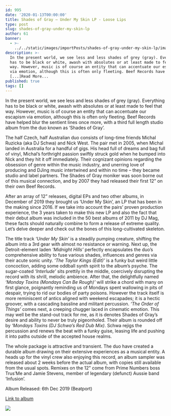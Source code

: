 ```yaml
---
id: 995
date: '2020-01-13T00:00:00'
title: Shades of Gray – Under My Skin LP - Loose Lips
type: post
slug: shades-of-gray-under-my-skin-lp
author: 61
banner:
  - >-
    ../../static/images/importPosts/shades-of-gray-under-my-skin-lp/image995.jpeg
description: >-
  In the present world, we see less and less shades of grey (gray). Everything
  has to be black or white, awash with absolutes or at least made to feel that
  way. However, music is of course an entity that can accentuate our escapism
  via emotion, although this is often only fleeting. Beef Records have helped
  [...]Read More...
published: true
tags: []
---
```

In the present world, we see less and less shades of grey (gray). Everything has to be black or white, awash with absolutes or at least made to feel that way. However, music is of course an entity that can accentuate our escapism via emotion, although this is often only fleeting. Beef Records have helped blur the sentient lines once more, with a third full length studio album from the duo known as ‘Shades of Gray’.

The half Czech, half Australian duo consists of long-time friends Michal Ruzicka (aka DJ Schwa) and Nick West. The pair met in 2005, when Michal landed in Australia for a handful of gigs. His head full of dreams and bag full of vinyl, Michal’s forthright passion swiftly struck gold when he bumped into Nick and they hit it off immediately. Their cognizant opinions regarding the obsession of genre within the music industry, and unerring love of producing and DJing music intertwined and within no time – they became studio and label partners. The Shades of Gray moniker was soon borne out of this musical connection, and by 2007 they had released their first 12” on their own Beef Records.

After an array of 12” releases, digital EPs and two other albums, in December of 2019 they brought us ‘Under My Skin’, an LP that has been in the making since 2016. If we take into account the pairs’ proven production experience, the 3 years taken to make this new LP and also the fact that their debut album was included in the 50 best albums of 2011 by DJ Mag, these facts should naturally combine to form a release of extreme quality. Let’s delve deeper and check out the bones of this long-cultivated skeleton.

The title track _‘Under My Skin’_ is a steadily pumping creature, shifting the album into a 3rd gear with almost no resistance or warning. Next up, the Detroit-element laden _‘Midnight Hills’_ perfectly encapsulates the duo’s comprehensive ability to fuse various shades, influences and genres via their acute sonic unity. _‘The Taylor Kings (Edit)’_ is a funky but weird little concoction, adding some oddball synth spirit to the album’s psyche. The sugar-coated _‘Interlude’_ sits prettily in the middle, coercively disrupting the record with its shrill, melodic ambience. After that, the delightfully named _‘Monday Toxins (Mondays Can Be Rough)’_ will strike a chord with many on first glance, poignantly reminding us of Mondays spent wallowing in pits of despair, trying to rid our bodies of party poisons. However the track itself is more reminiscent of antics aligned with weekend escapades; it is a hectic groover, with a cascading bassline and militant percussion. _‘The Order of Things’_ comes next, a creeping chugger laced in cinematic emotion. This may well be the stand-out track for me, as it is denotes Shades of Gray’s desire and ability to never be truly pigeonholed. Their album is rounded off by _‘Mondays Toxins (DJ Schwa’s Red Dub Mix)_. Schwa rejigs the percussion and renews the beat with a funky guise, leasing life and pushing it into paths outside of the accepted house realms. 

The whole package is attractive and transient. The duo have created a durable album drawing on their extensive experiences as a musical entity. A heads up for the vinyl crew also enjoying this record, an album sampler was released about 2 weeks before the actual album, with copies still available from the usual spots. Remixes on the 12” come from Prime Numbers boss Trus’Me and Jamie Stevens, member of legendary (defunct) Aussie band ‘Infusion’.

Album Released: 6th Dec 2019 (Beatport)

[Link to album](http://smarturl.it/sogumslp?fbclid=IwAR1igHYuk_XtnaGIA_eOuLI5txzHDjlFB9lY9q48-tI1CHToxUE5CITtApQ)

![](/wp-content/uploads/live/img/wysiwyg/5e1b15fe32cf7.jpg)